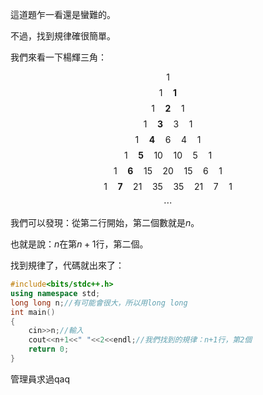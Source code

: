 這道題乍一看還是蠻難的。

不過，找到規律確很簡單。

我們來看一下楊輝三角：

$$1$$
$$1\quad\mathbf{1}$$
$$1\quad\mathbf{2}\quad1$$
$$1\quad\mathbf{3}\quad3\quad1$$
$$1\quad\mathbf{4}\quad6\quad4\quad1$$
$$1\quad\mathbf{5}\quad10\quad10\quad5\quad1$$
$$1\quad\mathbf{6}\quad15\quad20\quad15\quad6\quad1$$
$$1\quad\mathbf{7}\quad21\quad35\quad35\quad21\quad7\quad1$$
$$\cdots$$

我們可以發現：從第二行開始，第二個數就是$n$。

也就是說：$n$在第$n+1$行，第二個。

找到規律了，代碼就出來了：

```cpp
#include<bits/stdc++.h>
using namespace std;
long long n;//有可能會很大，所以用long long
int main()
{
    cin>>n;//輸入
    cout<<n+1<<" "<<2<<endl;//我們找到的規律：n+1行，第2個
    return 0;
}
```
管理員求過qaq



